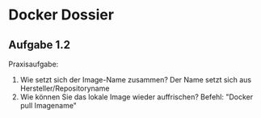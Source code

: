 # Docker Dossier

## Aufgabe 1.2
Praxisaufgabe:
1. Wie setzt sich der Image-Name zusammen?
Der Name setzt sich aus Hersteller/Repositoryname
2. Wie können Sie das lokale Image wieder auffrischen? 
Befehl: "Docker pull Imagename"